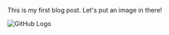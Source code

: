 This is my first blog post. Let's put an image in there!

![GitHub Logo](https://cdn10.bigcommerce.com/s-byoks0/products/2884/images/6215/1tacfrank_frazetta_warrior_Final__96956.1564886997.380.380.jpg?c=2)
